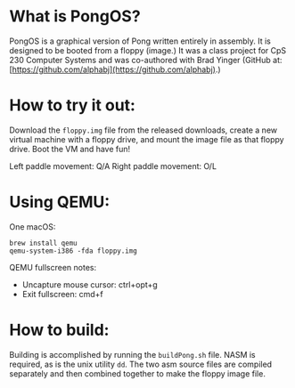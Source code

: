What is PongOS?
===============

PongOS is a graphical version of Pong written entirely in assembly. It is designed to be booted from a floppy (image.) It was a class project for CpS 230 Computer Systems and was co-authored with Brad Yinger (GitHub at: [https://github.com/alphabj](https://github.com/alphabj).)


How to try it out:
==================

Download the `floppy.img` file from the released downloads, create a new virtual machine with a floppy drive, and mount the image file as that floppy drive. Boot the VM and have fun! 

Left paddle movement: Q/A
Right paddle movement: O/L

Using QEMU:
==========

One macOS:

```
brew install qemu
qemu-system-i386 -fda floppy.img
```

QEMU fullscreen notes:
- Uncapture mouse cursor: ctrl+opt+g
- Exit fullscreen: cmd+f

How to build:
=============
Building is accomplished by running the `buildPong.sh` file. NASM is required, as is the unix utility `dd`. The two asm source files are compiled separately and then combined together to make the floppy image file.
